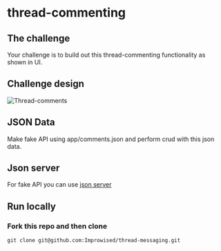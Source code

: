 # thread-commenting 

## The challenge

Your challenge is to build out this thread-commenting functionality as shown in UI.


## Challenge design

![Thread-comments](https://user-images.githubusercontent.com/87559461/233578150-8b5fcf7f-18f8-419b-811e-680659246a75.png)


## JSON Data
Make fake API using app/comments.json and perform crud with this json data.


## Json server
For fake API you can use [json server](https://github.com/typicode/json-server)

## Run locally
### Fork this repo and then clone
```
git clone git@github.com:Improwised/thread-messaging.git
```

